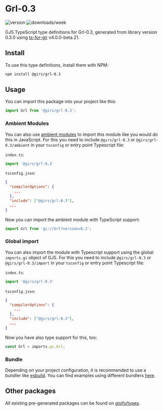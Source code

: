 
# Grl-0.3

![version](https://img.shields.io/npm/v/@girs/grl-0.3)
![downloads/week](https://img.shields.io/npm/dw/@girs/grl-0.3)


GJS TypeScript type definitions for Grl-0.3, generated from library version 0.3.0 using [ts-for-gir](https://github.com/gjsify/ts-for-gir) v4.0.0-beta.21.


## Install

To use this type definitions, install them with NPM:
```bash
npm install @girs/grl-0.3
```

## Usage

You can import this package into your project like this:
```ts
import Grl from '@girs/grl-0.3';
```

### Ambient Modules

You can also use [ambient modules](https://github.com/gjsify/ts-for-gir/tree/main/packages/cli#ambient-modules) to import this module like you would do this in JavaScript.
For this you need to include `@girs/grl-0.3` or `@girs/grl-0.3/ambient` in your `tsconfig` or entry point Typescript file:

`index.ts`:
```ts
import '@girs/grl-0.3'
```

`tsconfig.json`:
```json
{
  "compilerOptions": {
    ...
  },
  "include": ["@girs/grl-0.3"],
  ...
}
```

Now you can import the ambient module with TypeScript support: 

```ts
import Grl from 'gi://Grl?version=0.3';
```

### Global import

You can also import the module with Typescript support using the global `imports.gi` object of GJS.
For this you need to include `@girs/grl-0.3` or `@girs/grl-0.3/import` in your `tsconfig` or entry point Typescript file:

`index.ts`:
```ts
import '@girs/grl-0.3'
```

`tsconfig.json`:
```json
{
  "compilerOptions": {
    ...
  },
  "include": ["@girs/grl-0.3"],
  ...
}
```

Now you have also type support for this, too:

```ts
const Grl = imports.gi.Grl;
```

### Bundle

Depending on your project configuration, it is recommended to use a bundler like [esbuild](https://esbuild.github.io/). You can find examples using different bundlers [here](https://github.com/gjsify/ts-for-gir/tree/main/examples).

## Other packages

All existing pre-generated packages can be found on [gjsify/types](https://github.com/gjsify/types).

